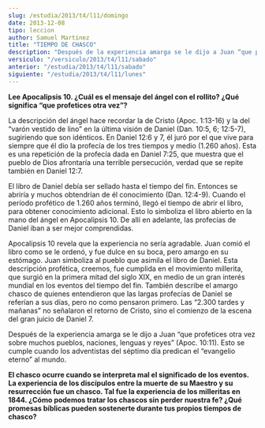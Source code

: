 ```yaml
---
slug: /estudia/2013/t4/l11/domingo
date: 2013-12-08
tipo: leccion
author: Samuel Martínez
title: "TIEMPO DE CHASCO"
description: "Después de la experiencia amarga se le dijo a Juan “que profetices otra vez  sobre muchos pueblos, naciones, lenguas y reyes” (Apoc. 10:11). Esto se cumple  cuando los adventistas del séptimo día predican el “evangelio eterno” al mundo."
versiculo: "/versiculo/2013/t4/l11/sabado"
anterior: "/estudia/2013/t4/l11/sabado"
siguiente: "/estudia/2013/t4/l11/lunes"
---
```


**Lee Apocalipsis 10. ¿Cuál es el mensaje del ángel con el rollito? ¿Qué significa “que profetices otra vez”?**

La descripción del ángel hace recordar la de Cristo (Apoc. 1:13-16) y la del “varón vestido de lino” en la última visión de Daniel (Dan. 10:5, 6; 12:5-7), sugiriendo que son idénticos. En Daniel 12:6 y 7, él juró por el que vive para siempre que él dio la profecía de los tres tiempos y medio (1.260 años). Esta es una repetición de la profecía dada en Daniel 7:25, que muestra que el pueblo de Dios afrontaría una terrible persecución, verdad que se repite también en Daniel 12:7.

El libro de Daniel debía ser sellado hasta el tiempo del fin. Entonces se abriría y muchos obtendrían de él conocimiento (Dan. 12:4-9). Cuando el período profético de 1.260 años terminó, llegó el tiempo de abrir el libro, para obtener conocimiento adicional. Esto lo simboliza el libro abierto en la mano del ángel en Apocalipsis 10. De allí en adelante, las profecías de Daniel iban a ser mejor comprendidas.

Apocalipsis 10 revela que la experiencia no sería agradable. Juan comió el libro como se le ordenó, y fue dulce en su boca, pero amargo en su estómago. Juan simboliza al pueblo que asimila el libro de Daniel. Esta descripción profética, creemos, fue cumplida en el movimiento millerita, que surgió en la primera mitad del siglo XIX, en medio de un gran interés mundial en los eventos del tiempo del fin. También describe el amargo chasco de quienes entendieron que las largas profecías de Daniel se referían a sus días, pero no como pensaron primero. Las “2.300 tardes y mañanas” no señalaron el retorno de Cristo, sino el comienzo de la escena del gran juicio de Daniel 7.

Después de la experiencia amarga se le dijo a Juan “que profetices otra vez sobre muchos pueblos, naciones, lenguas y reyes” (Apoc. 10:11). Esto se cumple cuando los adventistas del séptimo día predican el “evangelio eterno” al mundo.

**El chasco ocurre cuando se interpreta mal el significado de los eventos. La experiencia de los discípulos entre la muerte de su Maestro y su resurrección fue un chasco. Tal fue la experiencia de los milleritas en 1844. ¿Cómo podemos tratar los chascos sin perder nuestra fe? ¿Qué promesas bíblicas pueden sostenerte durante tus propios tiempos de chasco?**
